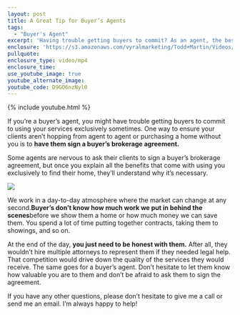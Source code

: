 ```yaml
---
layout: post
title: A Great Tip for Buyer’s Agents
tags:
  - "Buyer's Agent"
excerpt: 'Having trouble getting buyers to commit? As an agent, the best thing you can do is have them sign a buyer’s brokerage agreement. I’ll go over the best way to get them to do that today. It’s all about communicating your value. To get all the details, watch this short video.'
enclosure: 'https://s3.amazonaws.com/vyralmarketing/Todd+Martin/Videos/2017/April/Louisville+Real+Estate-+How+to+Keep+Clients+With+You+As+a+Buyer%2527s+Agent.mp4'
pullquote:
enclosure_type: video/mp4
enclosure_time:
use_youtube_image: true
youtube_alternate_image:
youtube_code: D9GO6nzNyl0
---
```



{% include youtube.html %}

If you’re a buyer’s agent, you might have trouble getting buyers to commit to using your services exclusively sometimes. One way to ensure your clients aren’t hopping from agent to agent or purchasing a home without you is to **have them sign a buyer’s brokerage agreement.**

Some agents are nervous to ask their clients to sign a buyer’s brokerage agreement, but once you explain all the benefits that come with using you exclusively to find their home, they’ll understand why it’s necessary.

![](/uploads/versions/bigstock-real-estate-agent-shaking-hand-102025619---x----5184-3456x---.jpg)

We work in a day-to-day atmosphere where the market can change at any second.**Buyer’s don’t know how much work we put in behind the scenes**before we show them a home or how much money we can save them. You spend a lot of time putting together contracts, taking them to showings, and so on.

At the end of the day, **you just need to be honest with them.** After all, they wouldn’t hire multiple attorneys to represent them if they needed legal help. That competition would drive down the quality of the services they would receive. The same goes for a buyer’s agent. Don’t hesitate to let them know how valuable you are to them and don’t be afraid to ask them to sign the agreement.

If you have any other questions, please don’t hesitate to give me a call or send me an email. I’m always happy to help!
